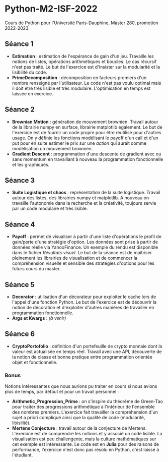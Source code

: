 # Python-M2-ISF-2022
Cours de Python pour l'Université Paris-Dauphine, Master 280, promotion 2022-2023.

## Séance 1
* **Estimation** : estimation de l'espérance de gain d'un jeu. Travaille les notions de listes, opérations arithmétiques et boucles. Le cas récursif n'est pas traité. Le but de l'exercice est d'insister sur la modularité et la lisibilité du code.
* **PrimeDecomposition** : décomposition en facteurs premiers d'un nombre renseigné par l'utilisateur. Le code n'est pas voulu optimal mais il doit être très lisible et très modulaire. L'optimisation en temps est laissée en exercice.


## Séance 2
* **Brownian Motion** : génération de mouvement brownien. Travail autour de la librairie numpy en surface, librairie matplotlib également. Le but de l'exercice est de fournir un code propre pour être réutilisé pour d'autres usage. On y définie les fonctions modélisant le payoff d'un call et d'un put pour en suite estimer le prix sur une *action* qui aurait comme modélisation un mouvement brownien.
* **Gradient Descent** : programmation d'une descente de gradient avec ou sans momentum en travaillant à nouveau la programmation fonctionnelle et les graphiques.



## Séance 3
* **Suite Logistique et chaos** : représentation de la suite logistique. Travail autour des listes, des librairies numpy et matplotlib. A nouveau on travaille l'autonomie dans la recherche et la créativité, toujours servie par un code modulaire et très lisible.


## Séance 4
* **Payoff** : permet de visualiser à partir d'une liste d'opérations le profil de gain/perte d'une stratégie d'option. Les données sont prise à partir de données réelle via YahooFinance. Un exemple du rendu est disponible dans le fichier *Résultats visuel*. Le but de la séance est de maîtriser pleinement les librairies de visualisation et de commencer la compréhension visuelle et sensible des stratégies d'options pour les futurs cours du master.


## Séance 5
* **Decorator** : utilisation d'un décorateur pour exploiter le cache lors de l'appel d'une fonction Python. Le but de l'exercice est de découvrir la notion de décoration et d'exploiter d'autres manières de travailler en programmation fonctionnelle.
* **Args et Kwargs** : *(à venir)* 


## Séance 6
* **CryptoPortofolio** : définition d'un portefeuille de crypto monnaie dont la valeur est actualisée en temps réel. Travail avec une API, découverte de la notion de classe et bonne pratique entre programmation orientée objet et fonctionnelle.



### Bonus
Notions intéressantes que nous aurions pu traiter en cours si nous avions plus de temps, par défaut et pour un travail personnel :
* **Arithmetic_Progression_Prime** : on s'inspire du théorème de Green-Tao pour traiter des progressions arithmétique à l'intérieur de l'ensemble des nombres premiers. L'exercice fait travailler la compréhension d'un sujet a priori compliqué ainsi que la qualité de code (modularité, libisilité).
* **Mertens Conjecture** : travail autour de la conjecture de Mertens. L'exercice est de comprendre les notions et y associé un code lisible. La visualisation est peu challengente, mais la culture mathématiques sur cet exemple est intéressante. Le code est en **Julia** pour des raisons de performance, l'exercice n'est donc pas résolu en Python, c'est laissé à l'étudiant.
